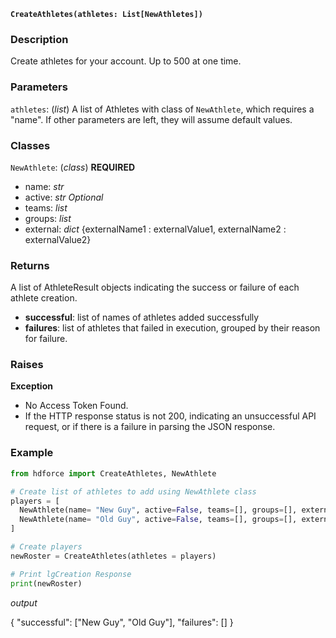 __`CreateAthletes(athletes: List[NewAthletes])`__

### Description
Create athletes for your account. Up to 500 at one time.

### Parameters
`athletes`: (_list_) A list of Athletes with class of `NewAthlete`, which requires a "name". If other parameters are left, they will assume default values.

### Classes
`NewAthlete`: (_class_) 
**REQUIRED**
* name: _str_
* active: _str_
*Optional*
* teams: _list_
* groups: _list_
* external: _dict_ {externalName1 : externalValue1, externalName2 : externalValue2}

### Returns
A list of AthleteResult objects indicating the success or failure of each athlete creation.

* __successful__: list of names of athletes added successfully
* __failures__: list of athletes that failed in execution, grouped by their reason for failure.

### Raises
**Exception**

* No Access Token Found.
* If the HTTP response status is not 200, indicating an unsuccessful API request, or if there is a failure in parsing the JSON response.


### Example

``` Python
from hdforce import CreateAthletes, NewAthlete

# Create list of athletes to add using NewAthlete class
players = [
  NewAthlete(name= "New Guy", active=False, teams=[], groups=[], external={"Title": "Younger Brother"}),
  NewAthlete(name= "Old Guy", active=False, teams=[], groups=[], external={"Title": "Older Brother"})
]

# Create players
newRoster = CreateAthletes(athletes = players)

# Print lgCreation Response
print(newRoster)
```

_output_

{
  "successful": ["New Guy", "Old Guy"],
  "failures": []
}

